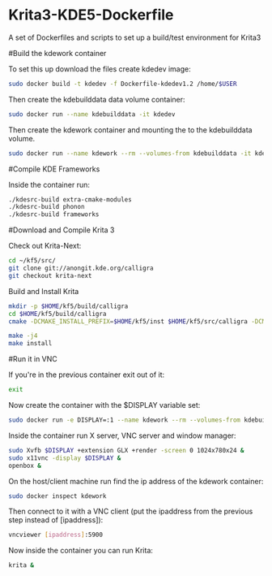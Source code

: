 # Krita3-KDE5-Dockerfile
A set of Dockerfiles and scripts to set up a build/test environment for Krita3

#Build the kdework container

To set this up download the files create kdedev image:
``` bash
sudo docker build -t kdedev -f Dockerfile-kdedev1.2 /home/$USER
```
Then create the kdebuilddata data volume container:
``` bash
sudo docker run --name kdebuilddata -it kdedev
```

Then create the kdework container and mounting the to the kdebuilddata volume.
``` bash
sudo docker run --name kdework --rm --volumes-from kdebuilddata -it kdedev
```

#Compile KDE Frameworks

Inside the container run:
``` bash
./kdesrc-build extra-cmake-modules
./kdesrc-build phonon
./kdesrc-build frameworks
```

#Download and Compile Krita 3

Check out Krita-Next:
``` bash
cd ~/kf5/src/
git clone git://anongit.kde.org/calligra
git checkout krita-next
```

Build and Install Krita
``` bash
mkdir -p $HOME/kf5/build/calligra
cd $HOME/kf5/build/calligra
cmake -DCMAKE_INSTALL_PREFIX=$HOME/kf5/inst $HOME/kf5/src/calligra -DCMAKE_BUILD_TYPE=RelWithDebInfo -DPRODUCTSET=KRITA

make -j4
make install
```

#Run it in VNC

If you're in the previous container exit out of it:
``` bash
exit
```

Now create the container with the $DISPLAY variable set:
``` bash
sudo docker run -e DISPLAY=:1 --name kdework --rm --volumes-from kdebuilddata -it kdedev
```

Inside the container run X server, VNC server and window manager:
``` bash
sudo Xvfb $DISPLAY +extension GLX +render -screen 0 1024x780x24 &
sudo x11vnc -display $DISPLAY &
openbox &
```

On the host/client machine run find the ip address of the kdework container:
``` bash
sudo docker inspect kdework
```

Then connect to it with a VNC client (put the ipaddress from the previous step instead of [ipaddress]):
``` bash
vncviewer [ipaddress]:5900
```

Now inside the container you can run Krita:
``` bash
krita &
```
